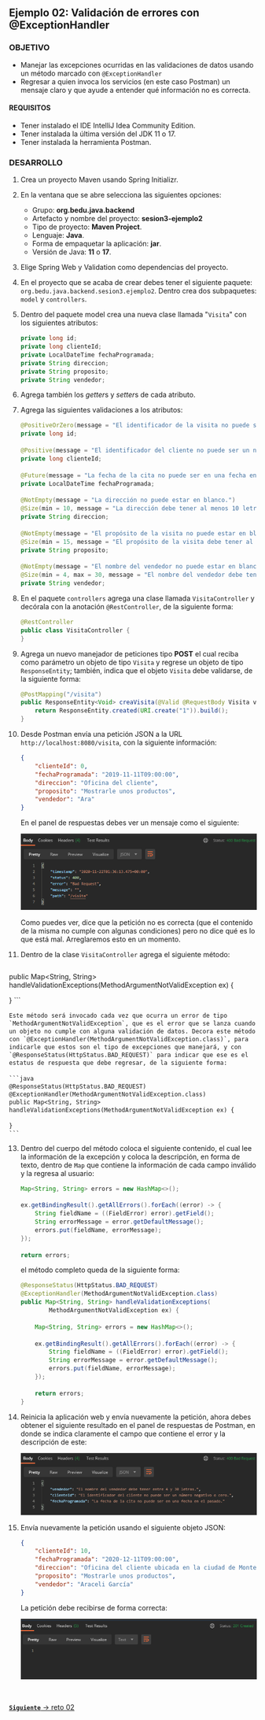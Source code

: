 ## Ejemplo 02: Validación de errores con @ExceptionHandler

### OBJETIVO
- Manejar las excepciones ocurridas en las validaciones de datos usando un método marcado con `@ExceptionHandler`
- Regresar a quien invoca los servicios (en este caso Postman) un mensaje claro y que ayude a entender qué información no es correcta.

#### REQUISITOS
- Tener instalado el IDE IntelliJ Idea Community Edition.
- Tener instalada la última versión del JDK 11 o 17.
- Tener instalada la herramienta Postman.

### DESARROLLO

1. Crea un proyecto Maven usando Spring Initializr.

2. En la ventana que se abre selecciona las siguientes opciones:
    
    - Grupo: **org.bedu.java.backend**
    - Artefacto y nombre del proyecto: **sesion3-ejemplo2**
    - Tipo de proyecto: **Maven Project**.
    - Lenguaje: **Java**.
    - Forma de empaquetar la aplicación: **jar**.
    - Versión de Java: **11** o **17**.

3. Elige Spring Web y Validation como dependencias del proyecto.

4. En el proyecto que se acaba de crear debes tener el siguiente paquete: `org.bedu.java.backend.sesion3.ejemplo2`. Dentro crea dos subpaquetes: `model` y `controllers`.

6. Dentro del paquete model crea una nueva clase llamada "`Visita`" con los siguientes atributos:

    ```java
    private long id;
    private long clienteId;
    private LocalDateTime fechaProgramada;
    private String direccion;
    private String proposito;
    private String vendedor;
    ```

7. Agrega también los *getter*s y *setter*s de cada atributo.

8. Agrega las siguientes validaciones a los atributos:

    ```java
    @PositiveOrZero(message = "El identificador de la visita no puede ser un número negativo.")
    private long id;

    @Positive(message = "El identificador del cliente no puede ser un número negativo o cero.")
    private long clienteId;

    @Future(message = "La fecha de la cita no puede ser en una fecha en el pasado.")
    private LocalDateTime fechaProgramada;

    @NotEmpty(message = "La dirección no puede estar en blanco.")
    @Size(min = 10, message = "La dirección debe tener al menos 10 letras.")
    private String direccion;

    @NotEmpty(message = "El propósito de la visita no puede estar en blanco.")
    @Size(min = 15, message = "El propósito de la visita debe tener al menos 15 letras.")
    private String proposito;

    @NotEmpty(message = "El nombre del vendedor no puede estar en blanco.")
    @Size(min = 4, max = 30, message = "El nombre del vendedor debe tener entre 4 y 30 letras.")
    private String vendedor;
    ```

9. En el paquete `controllers` agrega una clase llamada `VisitaController` y decórala con la anotación `@RestController`, de la siguiente forma:

    ```java
    @RestController
    public class VisitaController {
    }
    ```

10. Agrega un nuevo manejador de peticiones tipo **POST** el cual reciba como parámetro un objeto de tipo `Visita` y regrese un objeto de tipo `ResponseEntity`; también, indica que el objeto `Visita` debe validarse, de la siguiente forma:

    ```java
    @PostMapping("/visita")
    public ResponseEntity<Void> creaVisita(@Valid @RequestBody Visita visita){
        return ResponseEntity.created(URI.create("1")).build();
    }
    ```

11. Desde Postman envía una petición JSON a la URL `http://localhost:8080/visita`, con la siguiente información:

    ```json
    {
        "clienteId": 0,
        "fechaProgramada": "2019-11-11T09:00:00",
        "direccion": "Oficina del cliente",
        "proposito": "Mostrarle unos productos",
        "vendedor": "Ara"
    }
    ```

    En el panel de respuestas debes ver un mensaje como el siguiente:

    ![imagen](img/img_01.png)

    Como puedes ver, dice que la petición no es correcta (que el contenido de la misma no cumple con algunas condiciones) pero no dice qué es lo que está mal. Arreglaremos esto en un momento. 

12. Dentro de la clase `VisitaController` agrega el siguiente método:

    ```java
  public Map<String, String> handleValidationExceptions(MethodArgumentNotValidException ex) {
  
  }
    ```

    Este método será invocado cada vez que ocurra un error de tipo `MethodArgumentNotValidException`, que es el error que se lanza cuando un objeto no cumple con alguna validación de datos. Decora este método con `@ExceptionHandler(MethodArgumentNotValidException.class)`, para indicarle que estos son el tipo de excepciones que manejará, y con `@ResponseStatus(HttpStatus.BAD_REQUEST)` para indicar que ese es el estatus de respuesta que debe regresar, de la siguiente forma:

    ```java
    @ResponseStatus(HttpStatus.BAD_REQUEST)
    @ExceptionHandler(MethodArgumentNotValidException.class)
    public Map<String, String> handleValidationExceptions(MethodArgumentNotValidException ex) {
            
    }
    ```

13. Dentro del cuerpo del método coloca el siguiente contenido, el cual lee la información de la excepción y coloca la descripción, en forma de texto, dentro de `Map` que contiene la información de cada campo inválido y la regresa al usuario:

    ```java
    Map<String, String> errors = new HashMap<>();

    ex.getBindingResult().getAllErrors().forEach((error) -> {
        String fieldName = ((FieldError) error).getField();
        String errorMessage = error.getDefaultMessage();
        errors.put(fieldName, errorMessage);
    });
    
    return errors;
    ```

    el método completo queda de la siguiente forma:

    ```java
    @ResponseStatus(HttpStatus.BAD_REQUEST)
    @ExceptionHandler(MethodArgumentNotValidException.class)
    public Map<String, String> handleValidationExceptions(
            MethodArgumentNotValidException ex) {

        Map<String, String> errors = new HashMap<>();

        ex.getBindingResult().getAllErrors().forEach((error) -> {
            String fieldName = ((FieldError) error).getField();
            String errorMessage = error.getDefaultMessage();
            errors.put(fieldName, errorMessage);
        });

        return errors;
    }
    ```

14. Reinicia la aplicación web y envía nuevamente la petición, ahora debes obtener el siguiente resultado en el panel de respuestas de Postman, en donde se indica claramente el campo que contiene el error y la descripción de este:

    ![imagen](img/img_02.png)


15. Envía nuevamente la petición usando el siguiente objeto JSON:

    ```json
    {
        "clienteId": 10,
        "fechaProgramada": "2020-12-11T09:00:00",
        "direccion": "Oficina del cliente ubicada en la ciudad de Monterrey",
        "proposito": "Mostrarle unos productos",
        "vendedor": "Araceli García"
    }
    ```

    La petición debe recibirse de forma correcta:

    ![imagen](img/img_03.png)

<br>

[**`Siguiente`** -> reto 02](../Reto-02/)